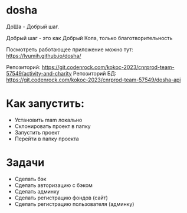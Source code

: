 # dosha

ДоШа - Добрый шаг.


Добрый шаг - это как Добрый Кола, только благотворительность


Посмотреть работающее приложение можно тут: https://lyumih.github.io/dosha/

Репозиторий: https://git.codenrock.com/kokoc-2023/cnrprod-team-57549/activity-and-charity
Репозиторий БД: https://git.codenrock.com/kokoc-2023/cnrprod-team-57549/dosha-api

# Как запустить:
- Установить mam локально
- Склонировать проект в папку
- Запустить проект
- Перейти в папку проекта

# Задачи
- Сделать бэк
- Сделать авторизацию с бэком
- Сделать админку
- Сделать регистрацию фондов (сайт)
- Сделать регистрацию пользователя (админку)
